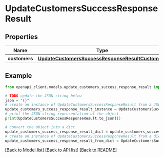 # UpdateCustomersSuccessResponseResult


## Properties

Name | Type | Description | Notes
------------ | ------------- | ------------- | -------------
**customers** | [**UpdateCustomersSuccessResponseResultCustomers**](UpdateCustomersSuccessResponseResultCustomers.md) |  | 

## Example

```python
from openapi_client.models.update_customers_success_response_result import UpdateCustomersSuccessResponseResult

# TODO update the JSON string below
json = "{}"
# create an instance of UpdateCustomersSuccessResponseResult from a JSON string
update_customers_success_response_result_instance = UpdateCustomersSuccessResponseResult.from_json(json)
# print the JSON string representation of the object
print(UpdateCustomersSuccessResponseResult.to_json())

# convert the object into a dict
update_customers_success_response_result_dict = update_customers_success_response_result_instance.to_dict()
# create an instance of UpdateCustomersSuccessResponseResult from a dict
update_customers_success_response_result_from_dict = UpdateCustomersSuccessResponseResult.from_dict(update_customers_success_response_result_dict)
```
[[Back to Model list]](../README.md#documentation-for-models) [[Back to API list]](../README.md#documentation-for-api-endpoints) [[Back to README]](../README.md)


